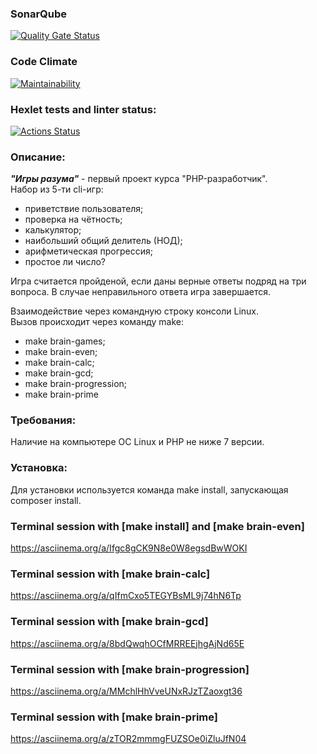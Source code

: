### SonarQube
[![Quality Gate Status](https://sonarcloud.io/api/project_badges/measure?project=yakovmedvedev_php-project-45&metric=alert_status)](https://sonarcloud.io/summary/new_code?id=yakovmedvedev_php-project-45)

### Code Climate
[![Maintainability](https://api.codeclimate.com/v1/badges/a0a886519f1e2ced32f6/maintainability)](https://codeclimate.com/github/yakovmedvedev/php-project-45/maintainability)

<!--[![Test Coverage](https://api.codeclimate.com/v1/badges/a0a886519f1e2ced32f6/test_coverage)](https://codeclimate.com/github/yakovmedvedev/php-project-45/test_coverage)-->

### Hexlet tests and linter status:
[![Actions Status](https://github.com/yakovmedvedev/php-project-45/actions/workflows/hexlet-check.yml/badge.svg)](https://github.com/yakovmedvedev/php-project-45/actions)

### Описание:

<p><strong><i>"Игры разума"</i></strong> - первый проект курса "PHP-разработчик".<br />
Набор из 5-ти cli-игр:</p>
<ul><li>приветствие пользователя;</li>
<li>проверка на чётность;</li>
<li>калькулятор;</li>
<li>наибольший общий делитель (НОД);</li>
<li>арифметическая прогрессия;</li>
<li>простое ли число?</li></ul>
<p>Игра считается пройденой, если даны верные ответы подряд на три вопроса.
В случае неправильного ответа игра завершается.</p>

<p>Взаимодействие через командную строку консоли Linux.<br />
Вызов происходит через команду make:</p>
<ul><li>make brain-games;</li>
<li>make brain-even;</li>
<li>make brain-calc;</li>
<li>make brain-gcd;</li>
<li>make brain-progression;</li>
<li>make brain-prime</li></ul>

### Требования:
<p>Наличие на компьютере ОС Linux и PHP не ниже 7 версии.</p>

### Установка:
<p>Для установки используется команда make install, запускающая composer install.</p>

### Terminal session with [make install] and [make brain-even]
https://asciinema.org/a/Ifgc8gCK9N8e0W8egsdBwWOKI

### Terminal session with [make brain-calc]
https://asciinema.org/a/qIfmCxo5TEGYBsML9j74hN6Tp

### Terminal session with [make brain-gcd]
https://asciinema.org/a/8bdQwqhOCfMRREEjhgAjNd65E

### Terminal session with [make brain-progression]
https://asciinema.org/a/MMchlHhVveUNxRJzTZaoxgt36

### Terminal session with [make brain-prime]
https://asciinema.org/a/zTOR2mmmgFUZSOe0iZluJfN04